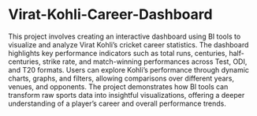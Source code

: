 # Virat-Kohli-Career-Dashboard
This project involves creating an interactive dashboard using BI tools to visualize and analyze Virat Kohli’s cricket career statistics. The dashboard highlights key performance indicators such as total runs, centuries, half-centuries, strike rate, and match-winning performances across Test, ODI, and T20 formats. Users can explore Kohli’s performance through dynamic charts, graphs, and filters, allowing comparisons over different years, venues, and opponents. The project demonstrates how BI tools can transform raw sports data into insightful visualizations, offering a deeper understanding of a player’s career and overall performance trends.

